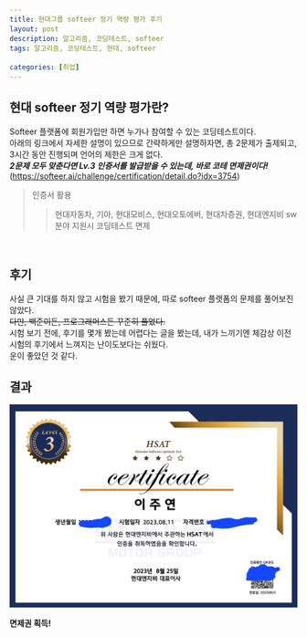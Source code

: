 ```yaml
---
title: 현대그룹 softeer 정기 역량 평가 후기
layout: post
description: 알고리즘, 코딩테스트, softeer
tags: 알고리즘, 코딩테스트, 현대, softeer

categories: [취업]
---
```


## 현대 softeer 정기 역량 평가란?
Softeer 플랫폼에 회원가입만 하면 누가나 참여할 수 있는 코딩테스트이다. <br/>
아래의 링크에서 자세한 설명이 있으므로 간략하게만 설명하자면, 총 2문제가 출제되고, 3시간 동안 진행되며 언어의 제한은 크게 없다.<br/>
___2문제 모두 맞춘다면 Lv.3 인증서를 발급받을 수 있는데, 바로 코테 면제권이다!___ <br/>
(https://softeer.ai/challenge/certification/detail.do?idx=3754)
<br/>

> 인증서 활용
>> 현대자동차, 기아, 현대모비스, 현대오토에버, 현대차증권, 현대엔지비 sw 분야 지원시 코딩테스트 면제


<br/>

## 후기
사실 큰 기대를 하지 않고 시험을 봤기 때문에, 따로 softeer 플랫폼의 문제를 풀어보진 않았다. <br/>
~~다만, 백준이든, 프로그래머스든 꾸준히 풀었다.~~ <br/>
시험 보기 전에, 후기를 몇개 봤는데 어렵다는 글을 봤는데, 내가 느끼기엔 체감상 이전 시험의 후기에서 느껴지는 난이도보다는 쉬웠다. <br/>
운이 좋았던 것 같다.

## 결과

![img](/assets/img/인증서_이주연.jpg)<br/>

__면제권 획득!__
